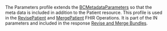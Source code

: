 The Parameters profile extends the [BCMetadataParameters](StructureDefinition-bc-metadata-parameters.html) so that the meta data is included in addition to the Patient resource.  This profile is used in the [RevisePatient](OperationDefinition-bc-patient-revise.html) and [MergePatient](OperationDefinition-bc-patient-merge.html) FHIR Operations.  It is part of the IN parameters and included in the response [Revise and Merge Bundles](StructureDefinition-bc-revise-and-merge-response-bundle.html).
